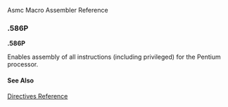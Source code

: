 Asmc Macro Assembler Reference

### .586P

**.586P**

Enables assembly of all instructions (including privileged) for the Pentium processor.

#### See Also

[Directives Reference](readme.md)